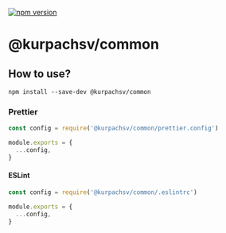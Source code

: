 [![npm version](https://badge.fury.io/js/%40kurpachsv%2Fcommon.svg)](https://badge.fury.io/js/%40kurpachsv%2Fcommon)

# @kurpachsv/common

## How to use?

```shell script
npm install --save-dev @kurpachsv/common
```

### Prettier

```javascript
const config = require('@kurpachsv/common/prettier.config')

module.exports = {
  ...config,
}
```

#### ESLint

```javascript
const config = require('@kurpachsv/common/.eslintrc')

module.exports = {
  ...config,
}
```
